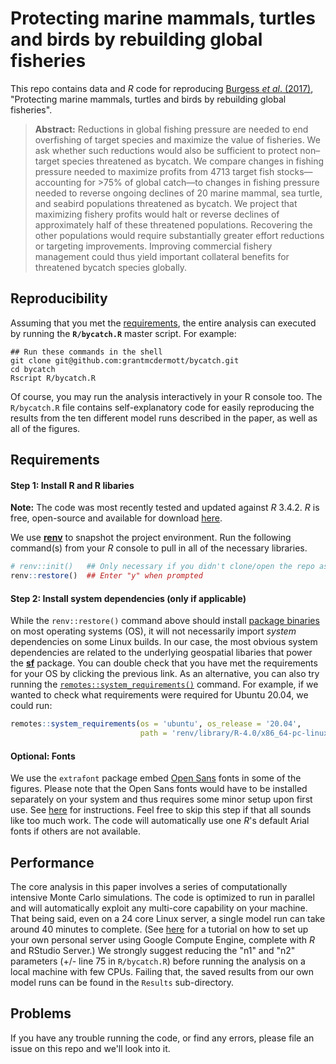 # Protecting marine mammals, turtles and birds by rebuilding global fisheries

This repo contains data and *R* code for reproducing [Burgess *et al*. (2017)](http://dx.doi.org/10.1126/science.aao4248), "Protecting marine mammals, turtles and birds by rebuilding global fisheries". 

> **Abstract:** Reductions in global fishing pressure are needed to end overfishing of target species and maximize the value of fisheries. We ask whether such reductions would also be sufficient to protect non–target species threatened as bycatch. We compare changes in fishing pressure needed to maximize profits from 4713 target fish stocks—accounting for >75% of global catch—to changes in fishing pressure needed to reverse ongoing declines of 20 marine mammal, sea turtle, and seabird populations threatened as bycatch. We project that maximizing fishery profits would halt or reverse declines of approximately half of these threatened populations. Recovering the other populations would require substantially greater effort reductions or targeting improvements. Improving commercial fishery management could thus yield important collateral benefits for threatened bycatch species globally.

## Reproducibility

Assuming that you met the [requirements](#requirements), the entire analysis can executed by running the **`R/bycatch.R`** master script. For example:

```
## Run these commands in the shell
git clone git@github.com:grantmcdermott/bycatch.git
cd bycatch
Rscript R/bycatch.R
```

Of course, you may run the analysis interactively in your R console too. The `R/bycatch.R` file contains self-explanatory code for easily reproducing the results from the ten different model runs described in the paper, as well as all of the figures.

## Requirements

#### Step 1: Install R and R libaries

**Note:** The code was most recently tested and updated against *R* 3.4.2. *R* is free, open-source and available for download [here](https://www.r-project.org/).

We use [**renv**](https://rstudio.github.io/renv/) to snapshot the project environment. Run the following command(s) from your *R* console to pull in all of the necessary libraries.

```r
# renv::init()   ## Only necessary if you didn't clone/open the repo as an RStudio project
renv::restore()  ## Enter "y" when prompted
```

#### Step 2: Install system dependencies (only if applicable)

While the `renv::restore()` command above should install [package binaries](https://packagemanager.rstudio.com/) on most operating systems (OS), it will not necessarily import *system* dependencies on some Linux builds. In our case, the most obvious system dependencies are related to the underlying geospatial libaries that power the [**sf**](https://r-spatial.github.io/sf/#installing) package. You can double check that you have met the requirements for your OS by clicking the previous link. As an alternative, you can also try running the [`remotes::system_requirements()`](https://remotes.r-lib.org/reference/system_requirements.html) command. For example, if we wanted to check what requirements were required for Ubuntu 20.04, we could run:

```r
remotes::system_requirements(os = 'ubuntu', os_release = '20.04', 
                             path = 'renv/library/R-4.0/x86_64-pc-linux-gnu/sf/')
```

#### Optional: Fonts

We use the `extrafont` package embed [Open Sans](https://fonts.google.com/specimen/Open+Sans) fonts in some of the figures. Please note that the Open Sans fonts would have to be installed separately on your system and thus requires some minor setup upon first use. See [here](https://github.com/wch/extrafont/blob/master/README.md) for instructions. Feel free to skip this step if that all sounds like too much work. The code will automatically use one *R*'s default Arial fonts if others are not available.

## Performance

The core analysis in this paper involves a series of computationally intensive Monte Carlo simulations. The code is optimized to run in parallel and will automatically exploit any multi-core capability on your machine. That being said, even on a 24 core Linux server, a single model run can take around 40 minutes to complete. (See [here](http://grantmcdermott.com/2017/05/30/rstudio-server-compute-engine/) for a tutorial on how to set up your own personal server using Google Compute Engine, complete with *R* and RStudio Server.) We strongly suggest reducing the "n1" and "n2" parameters (+/- line 75 in `R/bycatch.R`) before running the analysis on a local machine with few CPUs. Failing that, the saved results from our own model runs can be found in the `Results` sub-directory.

## Problems

If you have any trouble running the code, or find any errors, please file an issue on this repo and we'll look into it.

